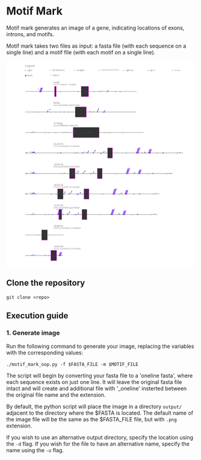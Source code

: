 # **Motif Mark**

Motif mark generates an image of a gene, indicating locations of exons, introns, and motifs. 

Motif mark takes two files as input: a fasta file (with each sequence on a single line) and a motif file (with each motif on a single line).

![](data/output/Figure_2.png)

## **Clone the repository**

```
git clone <repo>
```

## **Execution guide**

### **1. Generate image**

Run the following command to generate your image, replacing the variables with the corresponding values:

```
./motif_mark_oop.py -f $FASTA_FILE -m $MOTIF_FILE
```

The script will begin by converting your fasta file to a 'oneline fasta', where each sequence exists on just one line. It will leave the original fasta file intact and will create and additional file with '_oneline' insterted between the original file name and the extension.

By default, the python script will place the image in a directory ```output/``` adjacent to the directory where the $FASTA is located. The default name of the image file will be the same as the $FASTA_FILE file, but with ```.png``` extension. 

If you wish to use an alternative output directory, specify the location using the ```-d``` flag. If you wish for the file to have an alternative name, specify the name using the ```-o``` flag.




